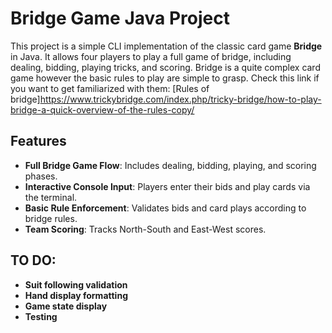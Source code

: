 # Bridge Game Java Project

This project is a simple CLI implementation of the classic card game **Bridge** in Java. It allows four players to play a full game of bridge, including dealing, bidding, playing tricks, and scoring. Bridge is a quite complex card game however the basic rules to play are simple to grasp. 
Check this link if you want to get familiarized with them: 
[Rules of bridge]https://www.trickybridge.com/index.php/tricky-bridge/how-to-play-bridge-a-quick-overview-of-the-rules-copy/

## Features

- **Full Bridge Game Flow**: Includes dealing, bidding, playing, and scoring phases.
- **Interactive Console Input**: Players enter their bids and play cards via the terminal.
- **Basic Rule Enforcement**: Validates bids and card plays according to bridge rules.
- **Team Scoring**: Tracks North-South and East-West scores.

## TO DO: 
- **Suit following validation** 
- **Hand display formatting** 
- **Game state display** 
- **Testing** 

